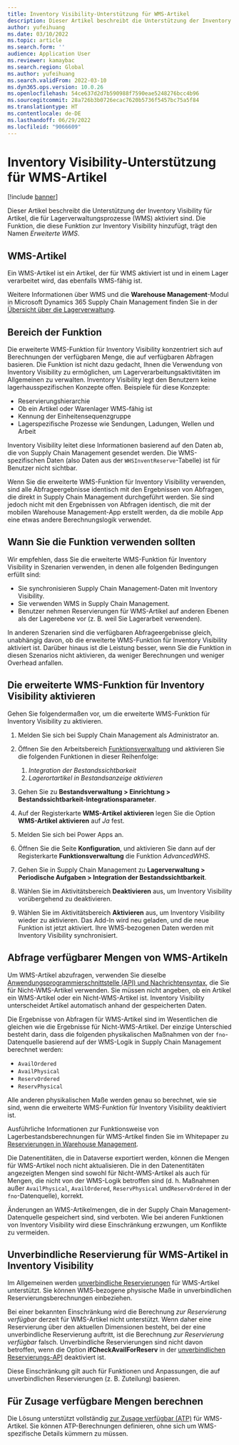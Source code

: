 ```yaml
---
title: Inventory Visibility-Unterstützung für WMS-Artikel
description: Dieser Artikel beschreibt die Unterstützung der Inventory Visibility für Artikel, die für Lagerverwaltungsprozesse aktiviert sind (WMS-Artikel).
author: yufeihuang
ms.date: 03/10/2022
ms.topic: article
ms.search.form: ''
audience: Application User
ms.reviewer: kamaybac
ms.search.region: Global
ms.author: yufeihuang
ms.search.validFrom: 2022-03-10
ms.dyn365.ops.version: 10.0.26
ms.openlocfilehash: 54ce637d2d7b590988f7590eae5248276bcc4b96
ms.sourcegitcommit: 28a726b3b0726ecac7620b5736f5457bc75a5f84
ms.translationtype: HT
ms.contentlocale: de-DE
ms.lasthandoff: 06/29/2022
ms.locfileid: "9066609"
---
```

# <a name="inventory-visibility-support-for-wms-items"></a>Inventory Visibility-Unterstützung für WMS-Artikel

[!include [banner](../includes/banner.md)]

Dieser Artikel beschreibt die Unterstützung der Inventory Visibility für Artikel, die für Lagerverwaltungsprozesse (WMS) aktiviert sind. Die Funktion, die diese Funktion zur Inventory Visibility hinzufügt, trägt den Namen *Erweiterte WMS*.

## <a name="wms-items"></a>WMS-Artikel

Ein WMS-Artikel ist ein Artikel, der für WMS aktiviert ist und in einem Lager verarbeitet wird, das ebenfalls WMS-fähig ist.

Weitere Informationen über WMS und die **Warehouse Management**-Modul in Microsoft Dynamics 365 Supply Chain Management finden Sie in der [Übersicht über die Lagerverwaltung](../warehousing/warehouse-management-overview.md).

## <a name="scope-of-the-feature"></a>Bereich der Funktion

Die erweiterte WMS-Funktion für Inventory Visibility konzentriert sich auf Berechnungen der verfügbaren Menge, die auf verfügbaren Abfragen basieren. Die Funktion ist nicht dazu gedacht, Ihnen die Verwendung von Inventory Visibility zu ermöglichen, um Lagerverarbeitungsaktivitäten im Allgemeinen zu verwalten. Inventory Visibility legt den Benutzern keine lagerhausspezifischen Konzepte offen. Beispiele für diese Konzepte:

- Reservierungshierarchie
- Ob ein Artikel oder Warenlager WMS-fähig ist
- Kennung der Einheitensequenzgruppe
- Lagerspezifische Prozesse wie Sendungen, Ladungen, Wellen und Arbeit

Inventory Visibility leitet diese Informationen basierend auf den Daten ab, die von Supply Chain Management gesendet werden. Die WMS-spezifischen Daten (also Daten aus der `WHSInventReserve`-Tabelle) ist für Benutzer nicht sichtbar.

Wenn Sie die erweiterte WMS-Funktion für Inventory Visibility verwenden, sind alle Abfrageergebnisse identisch mit den Ergebnissen von Abfragen, die direkt in Supply Chain Management durchgeführt werden. Sie sind jedoch nicht mit den Ergebnissen von Abfragen identisch, die mit der mobilen Warehouse Management-App erstellt werden, da die mobile App eine etwas andere Berechnungslogik verwendet.

## <a name="when-to-use-the-feature"></a>Wann Sie die Funktion verwenden sollten

Wir empfehlen, dass Sie die erweiterte WMS-Funktion für Inventory Visibility in Szenarien verwenden, in denen alle folgenden Bedingungen erfüllt sind:

- Sie synchronisieren Supply Chain Management-Daten mit Inventory Visibility.
- Sie verwenden WMS in Supply Chain Management.
- Benutzer nehmen Reservierungen für WMS-Artikel auf anderen Ebenen als der Lagerebene vor (z. B. weil Sie Lagerarbeit verwenden).

In anderen Szenarien sind die verfügbaren Abfrageergebnisse gleich, unabhängig davon, ob die erweiterte WMS-Funktion für Inventory Visibility aktiviert ist. Darüber hinaus ist die Leistung besser, wenn Sie die Funktion in diesen Szenarios nicht aktivieren, da weniger Berechnungen und weniger Overhead anfallen.

## <a name="enable-the-advanced-wms-feature-for-inventory-visibility"></a>Die erweiterte WMS-Funktion für Inventory Visibility aktivieren

Gehen Sie folgendermaßen vor, um die erweiterte WMS-Funktion für Inventory Visibility zu aktivieren.

1. Melden Sie sich bei Supply Chain Management als Administrator an.
1. Öffnen Sie den Arbeitsbereich [Funktionsverwaltung](../../fin-ops-core/fin-ops/get-started/feature-management/feature-management-overview.md) und aktivieren Sie die folgenden Funktionen in dieser Reihenfolge:

    1. *Integration der Bestandssichtbarkeit*
    1. *Lagerortartikel in Bestandsanzeige aktivieren*

1. Gehen Sie zu **Bestandsverwaltung \> Einrichtung \> Bestandssichtbarkeit-Integrationsparameter**.
1. Auf der Registerkarte **WMS-Artikel aktivieren** legen Sie die Option **WMS-Artikel aktivieren** auf *Ja* fest.
1. Melden Sie sich bei Power Apps an.
1. Öffnen Sie die Seite **Konfiguration**, und aktivieren Sie dann auf der Registerkarte **Funktionsverwaltung** die Funktion *AdvancedWHS*.
1. Gehen Sie in Supply Chain Management zu **Lagerverwaltung \> Periodische Aufgaben \> Integration der Bestandssichtbarkeit**.
1. Wählen Sie im Aktivitätsbereich **Deaktivieren** aus, um Inventory Visibility vorübergehend zu deaktivieren.
1. Wählen Sie im Aktivitätsbereich **Aktivieren** aus, um Inventory Visibility wieder zu aktivieren. Das Add-In wird neu geladen, und die neue Funktion ist jetzt aktiviert. Ihre WMS-bezogenen Daten werden mit Inventory Visibility synchronisiert.

## <a name="query-on-hand-quantities-of-wms-items"></a>Abfrage verfügbarer Mengen von WMS-Artikeln

Um WMS-Artikel abzufragen, verwenden Sie dieselbe [Anwendungsprogrammierschnittstelle (API) und Nachrichtensyntax](inventory-visibility-api.md), die Sie für Nicht-WMS-Artikel verwenden. Sie müssen nicht angeben, ob ein Artikel ein WMS-Artikel oder ein Nicht-WMS-Artikel ist. Inventory Visibility unterscheidet Artikel automatisch anhand der gespeicherten Daten.

Die Ergebnisse von Abfragen für WMS-Artikel sind im Wesentlichen die gleichen wie die Ergebnisse für Nicht-WMS-Artikel. Der einzige Unterschied besteht darin, dass die folgenden physikalischen Maßnahmen von der `fno`-Datenquelle basierend auf der WMS-Logik in Supply Chain Management berechnet werden:

- `AvailOrdered`
- `AvailPhysical`
- `ReservOrdered`
- `ReservPhysical`

Alle anderen physikalischen Maße werden genau so berechnet, wie sie sind, wenn die erweiterte WMS-Funktion für Inventory Visibility deaktiviert ist.

Ausführliche Informationen zur Funktionsweise von Lagerbestandsberechnungen für WMS-Artikel finden Sie im Whitepaper zu [Reservierungen in Warehouse Management](https://www.microsoft.com/download/details.aspx?id=43284).

Die Datenentitäten, die in Dataverse exportiert werden, können die Mengen für WMS-Artikel noch nicht aktualisieren. Die in den Datenentitäten angezeigten Mengen sind sowohl für Nicht-WMS-Artikel als auch für Mengen, die nicht von der WMS-Logik betroffen sind (d. h. Maßnahmen außer `AvailPhysical`, `AvailOrdered`, `ReservPhysical` und`ReservOrdered` in der `fno`-Datenquelle), korrekt.

Änderungen an WMS-Artikelmengen, die in der Supply Chain Management-Datenquelle gespeichert sind, sind verboten. Wie bei anderen Funktionen von Inventory Visibility wird diese Einschränkung erzwungen, um Konflikte zu vermeiden.

## <a name="soft-reservations-on-wms-items-in-inventory-visibility"></a>Unverbindliche Reservierung für WMS-Artikel in Inventory Visibility

Im Allgemeinen werden [unverbindliche Reservierungen](inventory-visibility-reservations.md) für WMS-Artikel unterstützt. Sie können WMS-bezogene physische Maße in unverbindlichen Reservierungsberechnungen einbeziehen. 

Bei einer bekannten Einschränkung wird die Berechnung *zur Reservierung verfügbar* derzeit für WMS-Artikel nicht unterstützt. Wenn daher eine Reservierung über den aktuellen Dimensionen besteht, bei der eine unverbindliche Reservierung auftritt, ist die Berechnung *zur Reservierung verfügbar* falsch. Unverbindliche Reservierungen sind nicht davon betroffen, wenn die Option **ifCheckAvailForReserv** in der [unverbindlichen Reservierungs-API](inventory-visibility-api.md#create-one-reservation-event) deaktiviert ist.

Diese Einschränkung gilt auch für Funktionen und Anpassungen, die auf unverbindlichen Reservierungen (z. B. Zuteilung) basieren.

## <a name="calculate-available-to-promise-quantities"></a>Für Zusage verfügbare Mengen berechnen

Die Lösung unterstützt vollständig [zur Zusage verfügbar (ATP)](inventory-visibility-available-to-promise.md) für WMS-Artikel. Sie können ATP-Berechnungen definieren, ohne sich um WMS-spezifische Details kümmern zu müssen.
